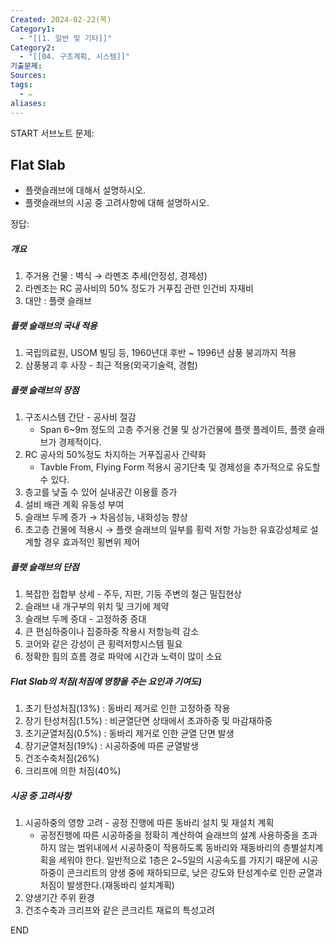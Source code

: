 ```yaml
---
Created: 2024-02-22(목)
Category1:
  - "[[1. 일반 및 기타]]"
Category2:
  - "[[04. 구조계획, 시스템]]"
기출문제: 
Sources: 
tags:
  - ✏️
aliases:
---
```

START
서브노트
문제:  
## Flat Slab 
- 플랫슬래브에 대해서 설명하시오.
- 플랫슬래브의 시공 중 고려사항에 대해 설명하시오.


정답: 

##### 개요
1. 주거용 건물 : 벽식 → 라멘조 추세(안정성, 경제성)
2. 라멘조는 RC 공사비의 50% 정도가 거푸집 관련 인건비 자재비
3. 대안 : 플랫 슬래브

##### 플랫 슬래브의 국내 적용
1. 국립의료원, USOM 빌딩 등, 1960년대 후반 ~ 1996년 삼풍 붕괴까지 적용
2. 삼풍붕괴 후 사장 - 최근 적용(외국기술력, 경험)

##### 플랫 슬래브의 장점
1. 구조시스템 간단 - 공사비 절감
	- Span 6~9m 정도의 고층 주거용 건물 및 상가건물에 플랫 플레이트, 플랫 슬래브가 경제적이다.
2. RC 공사의 50%정도 차지하는 거푸집공사 간략화
	- Tavble From, Flying Form 적용시 공기단축 및 경제성을 추가적으로 유도할 수 있다.
3. 층고를 낮출 수 있어 실내공간 이용률 증가
4. 설비 배관 계획 유동성 부여
5. 슬래브 두께 증가 → 차음성능, 내화성능 향상
6. 초고층 건물에 적용시 → 플랫 슬래브의 일부를 횡력 저항 가능한 유효강성체로 설계할 경우 효과적인 횡변위 제어

##### 플랫 슬래브의 단점
1. 복잡한 접합부 상세 - 주두, 지판, 기둥 주변의 철근 밀집현상
2. 슬래브 내 개구부의 위치 및 크기에 제약
3. 슬래브 두께 증대 - 고정하중 증대
4. 큰 편심하중이나 집중하중 작용시 저항능력 감소
5. 코어와 같은 강성이 큰 횡력저항시스템 필요
6. 정확한 힘의 흐름 경로 파악에 시간과 노력이 많이 소요

##### Flat Slab의 처짐(처짐에 영향을 주는 요인과 기여도)
1. 초기 탄성처짐(13%) : 동바리 제거로 인한 고정하중 작용
2. 장기 탄성처짐(1.5%) : 비균열단면 상태에서 초과하중 및 마감재하중
3. 초기균열처짐(0.5%)  : 동바리 제거로 인한 균열 단면 발생
4. 장기균열처짐(19%) : 시공하중에 따른 균열발생
5. 건조수축처짐(26%)
6. 크리프에 의한 처짐(40%)

##### 시공 중 고려사항
1. 시공하중의 영향 고려 - 공정 진행에 따른 동바리 설치 및 재설치 계획
	- 공정진행에 따른 시공하중을 정확히 계산하여 슬래브의 설계 사용하중을 초과하지 않는 범위내에서 시공하중이 작용하도록 동바리와 재동바리의 층별설치계획을 세워야 한다. 일반적으로 1층은 2~5일의 시공속도를 가지기 때문에 시공하중이 콘크리트의 양생 중에 재하되므로, 낮은 강도와 탄성계수로 인한 균열과 처짐이 발생한다.(재동바리 설치계획)
2. 양생기간 주위 환경
3. 건조수축과 크리프와 같은 콘크리트 재료의 특성고려
<!--ID: 1689951905387-->
END

